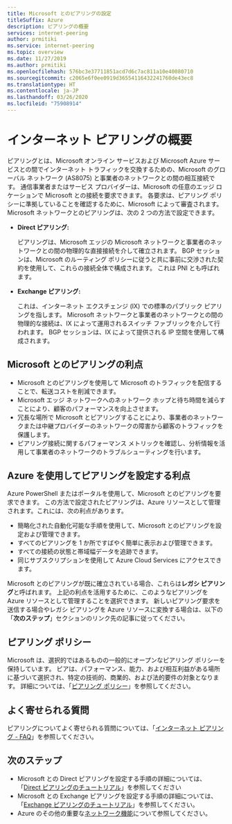 ```yaml
---
title: Microsoft とのピアリングの設定
titleSuffix: Azure
description: ピアリングの概要
services: internet-peering
author: prmitiki
ms.service: internet-peering
ms.topic: overview
ms.date: 11/27/2019
ms.author: prmitiki
ms.openlocfilehash: 576bc3e37711851acd7d6c7ac811a10e40080710
ms.sourcegitcommit: c2065e6f0ee0919d36554116432241760de43ec8
ms.translationtype: HT
ms.contentlocale: ja-JP
ms.lasthandoff: 03/26/2020
ms.locfileid: "75908914"
---
```

# <a name="internet-peering-overview"></a>インターネット ピアリングの概要

ピアリングとは、Microsoft オンライン サービスおよび Microsoft Azure サービスとの間でインターネット トラフィックを交換するための、Microsoft のグローバル ネットワーク (AS8075) と事業者のネットワークとの間の相互接続です。 通信事業者またはサービス プロバイダーは、Microsoft の任意のエッジ ロケーションで Microsoft との接続を要求できます。 各要求は、ピアリング ポリシーに準拠していることを確認するために、Microsoft によって審査されます。 Microsoft ネットワークとのピアリングは、次の 2 つの方法で設定できます。

* **Direct ピアリング:**

    ピアリングは、Microsoft エッジの Microsoft ネットワークと事業者のネットワークとの間の物理的な直接接続を介して確立されます。 BGP セッションは、Microsoft のルーティング ポリシーに従うと共に事前に交渉された契約を使用して、これらの接続全体で構成されます。 これは PNI とも呼ばれます。

* **Exchange ピアリング:**

    これは、インターネット エクスチェンジ (IX) での標準のパブリック ピアリングを指します。 Microsoft ネットワークと事業者のネットワークとの間の物理的な接続は、IX によって運用されるスイッチ ファブリックを介して行われます。 BGP セッションは、IX によって提供される IP 空間を使用して構成されます。

## <a name="benefits-of-peering-with-microsoft"></a>Microsoft とのピアリングの利点
* Microsoft とのピアリングを使用して Microsoft のトラフィックを配信することで、転送コストを削減できます。
* Microsoft エッジ ネットワークへのネットワーク ホップと待ち時間を減らすことにより、顧客のパフォーマンスを向上させます。
* 冗長な場所で Microsoft とピアリングすることにより、事業者のネットワークまたは中継プロバイダーのネットワークの障害から顧客のトラフィックを保護します。
* ピアリング接続に関するパフォーマンス メトリックを確認し、分析情報を活用して事業者のネットワークのトラブルシューティングを行います。

## <a name="benefits-of-using-azure-to-set-up-peering"></a>Azure を使用してピアリングを設定する利点

Azure PowerShell またはポータルを使用して、Microsoft とのピアリングを要求できます。 この方法で設定されたピアリングは、Azure リソースとして管理されます。これには、次の利点があります。
* 簡略化された自動化可能な手順を使用して、Microsoft とのピアリングを設定および管理できます。
* すべてのピアリングを 1 か所ですばやく簡単に表示および管理できます。
* すべての接続の状態と帯域幅データを追跡できます。
* 同じサブスクリプションを使用して Azure Cloud Services にアクセスできます。

Microsoft とのピアリングが既に確立されている場合、これらは**レガシ ピアリング**と呼ばれます。 上記の利点を活用するために、このようなピアリングを Azure リソースとして管理することを選択できます。 新しいピアリング要求を送信する場合やレガシ ピアリングを Azure リソースに変換する場合は、以下の「**次のステップ**」セクションのリンク先の記事に従ってください。

## <a name="peering-policy"></a>ピアリング ポリシー
Microsoft は、選択的ではあるものの一般的にオープンなピアリング ポリシーを保持しています。 ピアは、パフォーマンス、能力、および相互利益がある場所に基づいて選択され、特定の技術的、商業的、および法的要件の対象となります。 詳細については、「[ピアリング ポリシー](policy.md)」を参照してください。

## <a name="faq"></a>よく寄せられる質問
ピアリングについてよく寄せられる質問については、「[インターネット ピアリング - FAQ](faqs.md)」を参照してください。

## <a name="next-steps"></a>次のステップ

* Microsoft との Direct ピアリングを設定する手順の詳細については、「[Direct ピアリングのチュートリアル](walkthrough-direct-all.md)」を参照してください
* Microsoft との Exchange ピアリングを設定する手順の詳細については、「[Exchange ピアリングのチュートリアル](walkthrough-exchange-all.md)」を参照してください。
* Azure のその他の重要な[ネットワーク機能](https://docs.microsoft.com/azure/networking/networking-overview)について参照してください。
